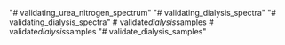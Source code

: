 "# validating_urea_nitrogen_spectrum" 
"# validating_dialysis_spectra" 
"# validating_dialysis_spectra" 
#   v a l i d a t e _ d i a l y s i s _ s a m p l e s  
 #   v a l i d a t e _ d i a l y s i s _ s a m p l e s  
 "# validate_dialysis_samples" 

